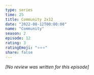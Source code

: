 ```yaml
---
type: series
time: 25
title: Community 2x12
date: "2022-08-12T00:00:00"
name: "Community"
season: 2
episode: 12
rating: 3
ratingEmoji: "⭐️⭐️⭐️"
share: false
---
```


*[No review was written for this episode]*